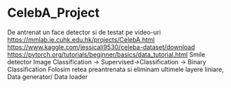 # CelebA_Project

De antrenat un face detector si de testat pe video-uri
https://mmlab.ie.cuhk.edu.hk/projects/CelebA.html
https://www.kaggle.com/jessicali9530/celeba-dataset/download
https://pytorch.org/tutorials/beginner/basics/data_tutorial.html
Smile detector
Image Classification -> Supervised->Classification -> Binary Classification
Folosim retea preantrenata si eliminam ultimele layere liniare, Data generator/ Data loader
